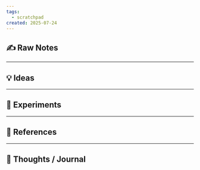 ```yaml
---
tags:
  - scratchpad
created: 2025-07-24
---
```

## ✍️ Raw Notes  

---

## 💡 Ideas  


---
## 🔧 Experiments  



---

## 🔗 References  


---

## 🧠 Thoughts / Journal  


